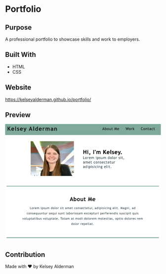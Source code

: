 # Portfolio

## Purpose

A professional portfolio to showcase skills and work to employers.

## Built With

- HTML
- CSS

## Website

https://kelseyalderman.github.io/portfolio/

## Preview

![Screenshot of Portfolio](assets/images/project3.jpg)

## Contribution

Made with ❤️ by Kelsey Alderman
